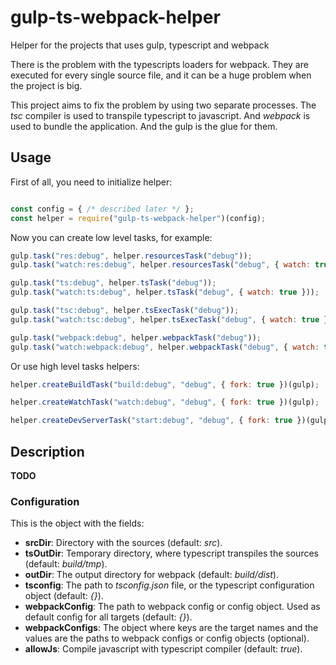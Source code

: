 # gulp-ts-webpack-helper
Helper for the projects that uses gulp, typescript and webpack

There is the problem with the typescripts loaders for webpack. They are executed for
every single source file, and it can be a huge problem when the project is big.

This project aims to fix the problem by using two separate processes. The _tsc_
compiler is used to transpile typescript to javascript. And _webpack_ is used to
bundle the application. And the gulp is the glue for them.

## Usage

First of all, you need to initialize helper:

```js

const config = { /* described later */ };
const helper = require("gulp-ts-webpack-helper")(config);

```

Now you can create low level tasks, for example:

```js
gulp.task("res:debug", helper.resourcesTask("debug"));
gulp.task("watch:res:debug", helper.resourcesTask("debug", { watch: true }));

gulp.task("ts:debug", helper.tsTask("debug"));
gulp.task("watch:ts:debug", helper.tsTask("debug", { watch: true }));

gulp.task("tsc:debug", helper.tsExecTask("debug"));
gulp.task("watch:tsc:debug", helper.tsExecTask("debug", { watch: true }));

gulp.task("webpack:debug", helper.webpackTask("debug"));
gulp.task("watch:webpack:debug", helper.webpackTask("debug", { watch: true }));

```

Or use high level tasks helpers:

```js
helper.createBuildTask("build:debug", "debug", { fork: true })(gulp);

helper.createWatchTask("watch:debug", "debug", { fork: true })(gulp);

helper.createDevServerTask("start:debug", "debug", { fork: true })(gulp);

```

## Description

**TODO**

### Configuration

This is the object with the fields:

- **srcDir**: Directory with the sources (default: _src_).
- **tsOutDir**: Temporary directory, where typescript transpiles the sources (default: _build/tmp_).
- **outDir**: The output directory for webpack (default: _build/dist_).
- **tsconfig**: The path to _tsconfig.json_ file, or the typescript configuration object (default: _{}_).
- **webpackConfig**: The path to webpack config or config object. Used as default config for all targets (default: _{}_).
- **webpackConfigs**: The object where keys are the target names and the values are the paths to webpack configs or config objects (optional).
- **allowJs**: Compile javascript with typescript compiler (default: _true_).
